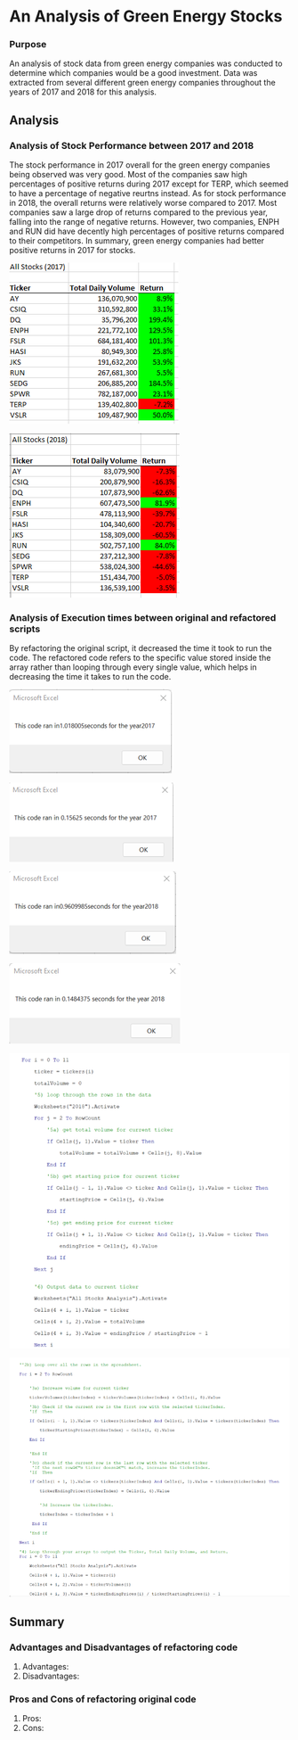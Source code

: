 # An Analysis of Green Energy Stocks

### Purpose
An analysis of stock data from green energy companies was conducted to determine which companies would be a good investment. Data was extracted from several different green energy companies throughout the years of 2017 and 2018 for this analysis.


## Analysis

### Analysis of Stock Performance between 2017 and 2018
The stock performance in 2017 overall for the green energy companies being observed was very good. Most of the companies saw high percentages of positive returns during 2017 except for TERP, which seemed to have a percentage of negative reurtns instead. As for stock performance in 2018, the overall returns were relatively worse compared to 2017. Most companies saw a large drop of returns compared to the previous year, falling into the range of negative returns. However, two companies, ENPH and RUN did have decently high percentages of positive returns compared to their competitors. In summary, green energy companies had better positive returns in 2017 for stocks.

![Stocks_Analysis_2017](Stocks_Analysis_2017.png)

![Stocks_Analysis_2018](Stocks_Analysis_2018.png)

### Analysis of Execution times between original and refactored scripts
By refactoring the original script, it decreased the time it took to run the code. The refactored code refers to the specific value stored inside the array rather than looping through every single value, which helps in decreasing the time it takes to run the code.

![green_stocks_2017](green_stocks_2017.png)

![VBA_Challenge_2017](VBA_Challenge_2017.png)

![green_stocks_2018](green_stocks_2018.png)

![VBA_Challenge_2018](VBA_Challenge_2018.png)

![Original_Script](Original_Script.png)

![Refactored_Script](Refactored_Script.png)

## Summary

### Advantages and Disadvantages of refactoring code
1. Advantages:
2. Disadvantages:

### Pros and Cons of refactoring original code
1. Pros:
2. Cons:
